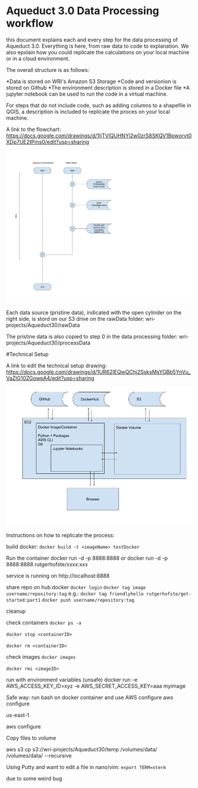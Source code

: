 # Aqueduct 3.0 Data Processing workflow

this document explains each and every step for the data processing of Aqueduct 3.0. Everything is here, from raw data to code to explanation. We also epxlain how you could replicate the calculations on your local machine or in a cloud environment. 

The overall structure is as follows:

*Data is stored on WRI's Amazon S3 Storage
*Code and versionion is stored on Github 
*The environment description is stored in a Docker file 
*A jupyter notebook can be used to run the code in a virtual machine. 

For steps that do not include code, such as adding columns to a shapefile in QGIS, a description is included to replicate the proces on your local machine.  


A link to the flowchart:
https://docs.google.com/drawings/d/1IjTVlQUHNYj2w0zrS8SKQV1Bpworvt0XDp7UE2tPms0/edit?usp=sharing

![Flowchart](/flowchart.png)

Each data source (pristine data), indicated with the open cylinder on the right side, is stord on our S3 drive on the rawData folder: wri-projects/Aqueduct30/rawData

The pristine data is also copied to step 0 in the data processing folder: wri-projects/Aqueduct30/processData

#Technical Setup

A link to edit the technical setup drawing:
https://docs.google.com/drawings/d/1UR62IEQwQChj2SsksMsYGBb5YnVu_VaZlG10ZGowpA4/edit?usp=sharing

![Setup](/setup.png)



Instructions on how to replicate the process:


build docker:
`docker build -t <imageName> testDocker`

Run the container
docker run -d -p 8888:8888 <imageName>
or 
docker run -d -p 8888:8888 rutgerhofste/xxxx:xxx

service is running on 
http://localhost:8888




share repo on hub.docker
`docker login`
`docker tag image username/repository:tag`
e.g.: `docker tag friendlyhello rutgerhofste/get-started:part1`
`docker push username/repository:tag`





cleanup

check containers
`docker ps -a`


`docker stop <containerID>`

`docker rm <containerID>`

check images
`docker images`

`docker rmi <imageID>`

 
run with environment variables (unsafe)
docker run -e AWS_ACCESS_KEY_ID=xyz -e AWS_SECRET_ACCESS_KEY=aaa myimage


Safe way:
run bash on docker container and use AWS configure
aws configure

us-east-1


aws configure 

Copy files to volume 

aws s3 cp s3://wri-projects/Aqueduct30/temp  /volumes/data/ /volumes/data/ --recursive


Using Putty and want to edit a file in nano/vim: 
`export TERM=xterm` 

due to some weird bug










